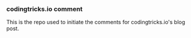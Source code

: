 ### codingtricks.io comment

This is the repo used to initiate the comments for codingtricks.io's blog post.